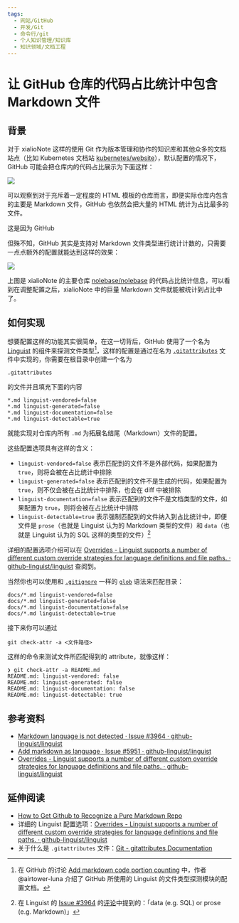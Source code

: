 ```yaml
---
tags:
  - 网站/GitHub
  - 开发/Git
  - 命令行/git
  - 个人知识管理/知识库
  - 知识领域/文档工程
---
```

# 让 GitHub 仓库的代码占比统计中包含 Markdown 文件

## 背景

对于 xialioNote 这样的使用 Git 作为版本管理和协作的知识库和其他众多的文档站点（比如 Kubernetes 文档站 [kubernetes/website](https://github.com/kubernetes/website)），默认配置的情况下，GitHub 可能会把仓库内的代码占比展示为下面这样：

![](./assets/how-to-include-markdown-in-stats-for-github-screenshot-1.png)

可以观察到对于充斥着一定程度的 HTML 模板的仓库而言，即便实际仓库内包含的主要是 Markdown 文件，GitHub 也依然会把大量的 HTML 统计为占比最多的文件。

这是因为 GitHub

但殊不知，GitHub 其实是支持对 Markdown 文件类型进行统计计数的，只需要一点点额外的配置就能达到这样的效果：

![](./assets/how-to-include-markdown-in-stats-for-github-screenshot-2.png)

上图是 xialioNote 的主要仓库 [nolebase/nolebase](https://github.com/nolebase/nolebase) 的代码占比统计信息，可以看到在调整配置之后，xialioNote 中的巨量 Markdown 文件就能被统计到占比中了。

## 如何实现

想要配置这样的功能其实很简单，在这一切背后，GitHub 使用了一个名为 [Linguist](https://github.com/github-linguist/linguist) 的组件来探测文件类型[^1]，这样的配置是通过在名为 [`.gitattributes`](https://git-scm.com/docs/gitattributes) 文件中实现的，你需要在根目录中创建一个名为

```
.gitattributes
```

的文件并且填充下面的内容

```
*.md linguist-vendored=false
*.md linguist-generated=false
*.md linguist-documentation=false
*.md linguist-detectable=true
```

就能实现对仓库内所有 `.md` 为拓展名结尾（Markdown）文件的配置。

这些配置选项具有这样的含义：

- `linguist-vendored=false` 表示匹配到的文件不是外部代码，如果配置为 `true`，则将会被在占比统计中排除
- `linguist-generated=false` 表示匹配到的文件不是生成的代码，如果配置为 `true`，则不仅会被在占比统计中排除，也会在 diff 中被排除
- `linguist-documentation=false` 表示匹配到的文件不是文档类型的文件，如果配置为 `true`，则将会被在占比统计中排除
- `linguist-detectable=true` 表示强制匹配到的文件纳入到占比统计中，即便文件是 `prose`（也就是 Linguist 认为的 Markdown 类型的文件）和 `data`（也就是 Linguist 认为的 SQL 这样的类型的文件）[^2]

详细的配置选项介绍可以在 [Overrides - Linguist supports a number of different custom override strategies for language definitions and file paths. · github-linguist/linguist](https://github.com/github-linguist/linguist/blob/master/docs/overrides.md#summary) 查阅到。

当然你也可以使用和 [`.gitignore`](https://git-scm.com/docs/gitignore) 一样的 [`glob`](https://en.wikipedia.org/wiki/Glob_(programming)) 语法来匹配目录：

```
docs/*.md linguist-vendored=false
docs/*.md linguist-generated=false
docs/*.md linguist-documentation=false
docs/*.md linguist-detectable=true
```

接下来你可以通过

```shell
git check-attr -a <文件路径>
```

这样的命令来测试文件所匹配得到的 attribute，就像这样：

```shell
❯ git check-attr -a README.md
README.md: linguist-vendored: false
README.md: linguist-generated: false
README.md: linguist-documentation: false
README.md: linguist-detectable: true
```

## 参考资料

- [Markdown language is not detected · Issue #3964 · github-linguist/linguist](https://github.com/github-linguist/linguist/issues/3964)
- [Add markdown as language · Issue #5951 · github-linguist/linguist](https://github.com/github-linguist/linguist/issues/5951)
- [Overrides - Linguist supports a number of different custom override strategies for language definitions and file paths. · github-linguist/linguist](https://github.com/github-linguist/linguist/blob/master/docs/overrides.md)

## 延伸阅读

- [How to Get Github to Recognize a Pure Markdown Repo](https://joshuatz.com/posts/2019/how-to-get-github-to-recognize-a-pure-markdown-repo/)
- 详细的 Linguist 配置选项：[Overrides - Linguist supports a number of different custom override strategies for language definitions and file paths. · github-linguist/linguist](https://github.com/github-linguist/linguist/blob/master/docs/overrides.md)
- 关于什么是 `.gitattributes` 文件：[Git - gitattributes Documentation](https://git-scm.com/docs/gitattributes)

[^1]: 在 GitHub 的讨论 [Add markdown code portion counting](https://github.com/orgs/community/discussions/30976) 中，作者 @airtower-luna 介绍了 GitHub 所使用的 Linguist 的文件类型探测模块的配置文档。
[^2]: 在 Linguist 的 [Issue #3964](https://github.com/github-linguist/linguist/issues/3964) 的[评论](https://github.com/github-linguist/linguist/issues/3964#issuecomment-354648277)中提到的：「data (e.g. SQL) or prose (e.g. Markdown)」